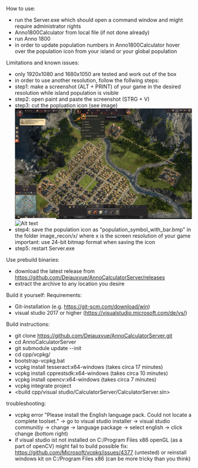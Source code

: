 How to use:
- run the Server.exe which should open a command window and might require administrator rights
- Anno1800Calculator from local file (if not done already)
- run Anno 1800
- in order to update population numbers in Anno1800Calculator hover over the population icon from your island or your global population

Limitations and known issues:
- only 1920x1080 and 1680x1050 are tested and work out of the box
- in order to use another resolution, follow the follwing steps: 
- step1: make a screenshot (ALT + PRINT) of your game in the desired resolution while island population is 			visible
- step2: open paint and paste the screenshot (STRG + V)
- step3: cut the popluation icon (see image)
![Alt text](instructions_0.png?raw=true "instructions 0")
![Alt text](instructions_1?raw=true "instructions 1")
- step4: save the population icon as "population_symbol_with_bar.bmp" in the folder image_recon/<width>x<height>/
where <width>x<height> is the screen resolution of your game
important: use 24-bit bitmap format when saving the icon
- step5: restart Server.exe





Use prebuild binaries:
- download the latest release from https://github.com/Dejauxvue/AnnoCalculatorServer/releases
- extract the archive to any location you desire

Build it yourself: 
Requirements:
- Git-installation (e.g. https://git-scm.com/download/win)
- visual studio 2017 or higher (https://visualstudio.microsoft.com/de/vs/)
	
Build instructions:
- git clone https://github.com/Dejauxvue/AnnoCalculatorServer.git
- cd AnnoCalculatorServer
- git submodule update --init
- cd cpp/vcpkg/
- bootstrap-vcpkg.bat
- vcpkg install tesseract:x64-windows (takes circa 17 minutes)
- vcpkg install cpprestsdk:x64-windows (takes circa 10 minutes)
- vcpkg install opencv:x64-windows (takes circa 7 minutes)
- vcpkg integrate project
- <build cpp/visual studio/CalculatorServer/CalculatorServer.sln>
			
troubleshooting: 
- vcpkg error "Please install the English language pack. Could not locate a complete toolset."
-> go to visual studio installer -> visual studio communitiy -> change -> language package
-> select english -> click change (bottom right)
- if visual studio ist not installed on C:/Program Files x86 openGL (as a part of openCV) might fail to build
possible fix: https://github.com/Microsoft/vcpkg/issues/4377 (untested)	
or reinstall windows kit on C:/Program Files x86 (can be more tricky than you think)

			
	
